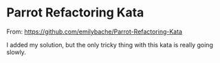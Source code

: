 # Parrot Refactoring Kata

From: https://github.com/emilybache/Parrot-Refactoring-Kata

I added my solution, but the only tricky thing with this kata is really going slowly.
